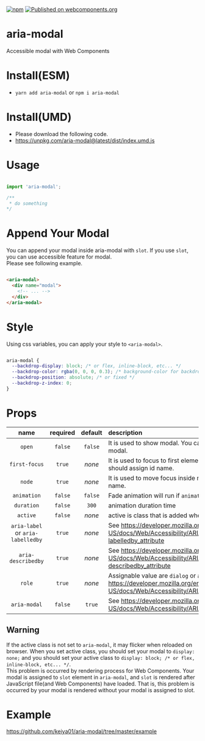 [![npm](https://img.shields.io/npm/v/aria-modal.svg)](https://npmjs.org/package/aria-modal) [![Published on webcomponents.org](https://img.shields.io/badge/webcomponents.org-published-blue.svg)](https://www.webcomponents.org/element/aria-modal)

# aria-modal

Accessible modal with Web Components

# Install(ESM)

- `yarn add aria-modal` or `npm i aria-modal`

# Install(UMD)

- Please download the following code.
- https://unpkg.com/aria-modal@latest/dist/index.umd.js

# Usage

```js

import 'aria-modal';

/**
 * do something
*/

```

# Append Your Modal

You can append your modal inside aria-modal with `slot`. If you use `slot`, you can use accessible feature for modal.  
Please see following example.

```html

<aria-modal>
  <div name="modal">
    <!-- ... -->
  </div>
</aria-modal>

```

# Style

Using css variables, you can apply your style to `<aria-modal>`.

```css

aria-modal {
  --backdrop-display: block; /* or flex, inline-block, etc... */
  --backdrop-color: rgba(0, 0, 0, 0.3); /* background-color for backdrop */
  --backdrop-position: absolute; /* or fixed */
  --backdrop-z-index: 0;
}

```

# Props

| name | required | default | description |
| :--: | :------: | :-----: | :--------- |
| `open` | `false` | `false` | It is used to show modal. You can set true if you want to open modal. |
| `first-focus` | `true` | *none* | It is used to focus to first element when modal is opened. You should assign id name. | 
| `node` | `true` | *none* | It is used to move focus inside modal. You should set modal id name. |
| `animation` | `false`| `false` | Fade animation will run if `animation` flag is `true`. |
| `duration` | `false` | `300` | animation duration time |
| `active` | `false` | *none* | active is class that is added when `open` props is changed `true`. |
| `aria-label` or `aria-labelledby` | `true` | *none* | See https://developer.mozilla.org/en-US/docs/Web/Accessibility/ARIA/ARIA_Techniques/Using_the_aria-labelledby_attribute |
| `aria-describedby` | `true` | *none* | See https://developer.mozilla.org/en-US/docs/Web/Accessibility/ARIA/ARIA_Techniques/Using_the_aria-describedby_attribute |
| `role` | `true` | *none* | Assignable value are `dialog` or `alertdialog`. See https://developer.mozilla.org/en-US/docs/Web/Accessibility/ARIA/Roles |
| `aria-modal` | `false` | `true` | See https://developer.mozilla.org/en-US/docs/Web/Accessibility/ARIA/Roles/dialog_role

## Warning

If the active class is not set to `aria-modal`, it may flicker when reloaded on browser. When you set active class, you should set your modal to `display: none;` and you should set your active class to `display: block; /* or flex, inline-block, etc... */`.  
This problem is occurred by rendering process for Web Components. Your modal is assigned to `slot` element in `aria-modal`, and `slot` is rendered after JavaScript file(and Web Components) have loaded. That is, this problem is occurred by your modal is rendered without your modal is assigned to slot.

# Example

https://github.com/keiya01/aria-modal/tree/master/example
